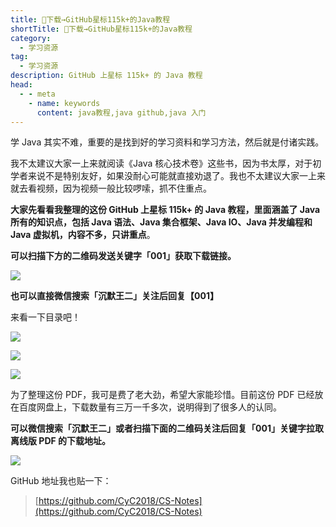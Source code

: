 ```yaml
---
title: 👏下载→GitHub星标115k+的Java教程
shortTitle: 👏下载→GitHub星标115k+的Java教程
category:
  - 学习资源
tag:
  - 学习资源
description: GitHub 上星标 115k+ 的 Java 教程
head:
  - - meta
    - name: keywords
      content: java教程,java github,java 入门
---
```


学 Java 其实不难，重要的是找到好的学习资料和学习方法，然后就是付诸实践。

我不太建议大家一上来就阅读《Java 核心技术卷》这些书，因为书太厚，对于初学者来说不是特别友好，如果没耐心可能就直接劝退了。我也不太建议大家一上来就去看视频，因为视频一般比较啰嗦，抓不住重点。

**大家先看看我整理的这份 GitHub 上星标 115k+ 的 Java 教程，里面涵盖了 Java 所有的知识点，包括 Java 语法、Java 集合框架、Java IO、Java 并发编程和 Java 虚拟机，内容不多，只讲重点**。

**可以扫描下方的二维码发送关键字「**001**」获取下载链接。**

![](http://cdn.tobebetterjavaer.com/tobebetterjavaer/images/gongzhonghao.png)

**也可以直接微信搜索「沉默王二」关注后回复【001】**

来看一下目录吧！

![](http://cdn.tobebetterjavaer.com/tobebetterjavaer/images/nice-article/weixin-githubxbkdjavajccjyh-26a35c09-2724-4c70-8001-efdfc3a62f25.jpg)

![](http://cdn.tobebetterjavaer.com/tobebetterjavaer/images/nice-article/weixin-githubxbkdjavajccjyh-8ec9715c-8a43-44d8-a546-060cac4025eb.jpg)

![](http://cdn.tobebetterjavaer.com/tobebetterjavaer/images/nice-article/weixin-githubxbkdjavajccjyh-31800094-0b88-42d8-a620-deabe7150e19.jpg)

为了整理这份 PDF，我可是费了老大劲，希望大家能珍惜。目前这份 PDF 已经放在百度网盘上，下载数量有三万一千多次，说明得到了很多人的认同。

**可以微信搜索「**沉默王二**」或者扫描下面的二维码关注后回复「**001**」关键字拉取离线版 PDF 的下载地址。**

![](http://cdn.tobebetterjavaer.com/tobebetterjavaer/images/gongzhonghao.png)

GitHub 地址我也贴一下：

> [https://github.com/CyC2018/CS-Notes](https://github.com/CyC2018/CS-Notes)